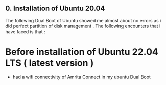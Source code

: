 ## 0. Installation of Ubuntu 20.04
The following Dual Boot of Ubuntu showed me almost about no errors as i did perfect partition of disk management .
The following encounters that i have faced is that :

# Before installation of Ubuntu 22.04 LTS ( latest version )
 * had a wifi connectivity of Amrita Connect in my ubuntu Dual Boot  

